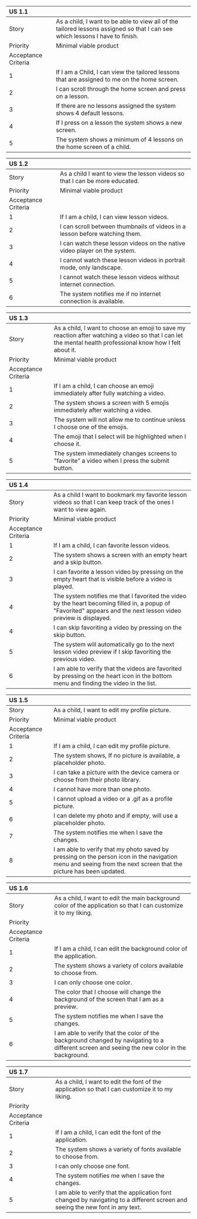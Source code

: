|US 1.1||  
|:-|:-|  
|Story|As a child, I want to be able to view all of the tailored lessons assigned so that I can see which lessons I have to finish.|  
|Priority|Minimal viable product|  
|Acceptance Criteria ||
|1|If I am a Child, I can view the tailored lessons that are assigned to me on the home screen.|  
|2|I can scroll through the home screen and press on a lesson.|  
|3|If there are no lessons assigned the system shows 4 default lessons.|  
|4|If I press on a lesson the system shows a new screen.|
|5|The system shows a minimum of 4 lessons on the home screen of a child.|

|US 1.2||  
|:-|:-|    
|Story|As a child I want to view the lesson videos so that I can be more educated.| 
|Priority|Minimal viable product|  
|Acceptance Criteria ||
|1|If I am a child, I can view lesson videos.|  
|2|I can scroll between thumbnails of videos in a lesson before watching them.|  
|3|I can watch these lesson videos on the native video player on the system.|  
|4|I cannot watch these lesson videos in portrait mode, only landscape. |  
|5|I cannot watch these lesson videos without internet connection.|  
|6|The system notifies me if no internet connection is available.|    

|US 1.3||  
|:-|:-|    
|Story|As a child, I want to choose an emoji to save my reaction after watching a video so that I can let the mental health professional know how I felt about it.|  
|Priority|Minimal viable product|
|Acceptance Criteria ||
|1|If I am a child, I can choose an emoji immediately after fully watching a video. |  
|2|The system shows a screen with 5 emojis immediately after watching a video. |
|3|The system will not allow me to continue unless I choose one of the emojis.|
|4|The emoji that I select will be highlighted when I choose it.|  
|5|The system immediately changes screens to "favorite" a video when I press the submit button.|  

|US 1.4||  
|:-|:-|    
|Story|As a child I want to bookmark my favorite lesson videos so that I can keep track of the ones I want to view again.| 
|Priority|Minimal viable product|
|Acceptance Criteria ||
|1|If I am a child, I can favorite lesson videos.|
|2|The system shows a screen with an empty heart and a skip button.|
|3|I can favorite a lesson video by pressing on the empty heart that is visible before a video is played.|
|4|The system notifies me that I favorited the video by the heart becoming filled in, a popup of "Favorited" appears and the next lesson video preview is displayed.    
|4|I can skip favoriting a video by pressing on the skip button. |  
|5|The system will automatically go to the next lesson video preview if I skip favoriting the previous video.
|6|I am able to verify that the videos are favorited by pressing on the heart icon in the bottom menu and finding the video in the list.|  

|US 1.5||  
|:-|:-|    
|Story|As a child, I want to edit my profile picture.|
|Priority|Minimal viable product|  
|Acceptance Criteria ||
|1|If I am a child, I can edit my profile picture.  |  
|2|The system shows, If no picture is available, a placeholder photo.  |  
|3|I can take a picture with the device camera or choose from their photo library.  |  
|4|I cannot have more than one photo.  |  
|5|I cannot upload a video or a .gif as a profile picture.  | 
|6|I can delete my photo and if empty, will use a placeholder photo. |  
|7|The system notifies me when I save the changes.|  
|8|I am able to verify that my photo saved by pressing on the person icon in the navigation menu and seeing from the next screen that the picture has been updated. |

|US 1.6||  
|:-|:-|    
|Story|As a child, I want to edit the main background color of the application so that I can customize it to my liking.|
|Priority||  
|Acceptance Criteria ||
|1|If I am a child, I can edit the background color of the application.|
|2|The system shows a variety of colors available to choose from.|
|3|I can only choose one color.|
|4|The color that I choose will change the background of the screen that I am as a preview.||
|5|The system notifies me when I save the changes.|
|6|I am able to verify that the color of the background changed by navigating to a different screen and seeing the new color in the background. 

|US 1.7||  
|:-|:-|    
|Story|As a child, I want to edit the font of the application so that I can customize it to my liking.|
|Priority||  
|Acceptance Criteria ||
|1|If I am a child, I can edit the font of the application.|
|2|The system shows a variety of fonts available to choose from.|
|3|I can only choose one font.|
|4|The system notifies me when I save the changes.|
|5|I am able to verify that the application font changed by navigating to a different screen and seeing the new font in any text. 

